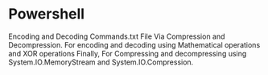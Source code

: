 # Powershell
Encoding and Decoding Commands.txt File Via Compression and Decompression.
For encoding and decoding using Mathematical operations and XOR operations
Finally, For Compressing and decompressing using System.IO.MemoryStream and System.IO.Compression.
